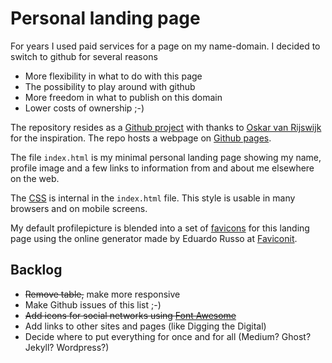 # Personal landing page

For years I used paid services for a page on my name-domain. I decided to switch to github for several reasons

* More flexibility in what to do with this page
* The possibility to play around with github
* More freedom in what to publish on this domain
* Lower costs of ownership ;-)

The repository resides as a [Github project](https://github.com/frankmeeuwsen/minimum) with thanks to [Oskar van Rijswijk](https://github.com/ovanrijswijk/ovanrijswijk.github.io) for the inspiration. The repo hosts a webpage on [Github pages](https://pages.github.com/).

The file ```index.html``` is my minimal personal landing page showing my name, profile image and a few links to information from and about me elsewhere on the web.

The [CSS](https://en.m.wikipedia.org/wiki/Cascading_Style_Sheets) is internal in the ```index.html``` file. This style is usable in many browsers and on mobile screens.

My default profilepicture is blended into a set of [favicons](https://en.m.wikipedia.org/wiki/Favicon) for this landing page using the online generator made by Eduardo Russo at [Faviconit](http://faviconit.com/en).

## Backlog

* ~~Remove table,~~ make more responsive
* Make Github issues of this list ;-)
* ~~Add icons for social networks using [Font Awesome](http://fortawesome.github.io/Font-Awesome/)~~
* Add links to other sites and pages (like Digging the Digital)
* Decide where to put everything for once and for all (Medium? Ghost? Jekyll? Wordpress?)
